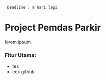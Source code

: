 ``` Deadline : 9 hari lagi```
# Project Pemdas Parkir

lorem ipsum

### Fitur Utama:
- tes
- cek github
